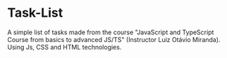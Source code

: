 # Task-List
A simple list of tasks made from the course "JavaScript and TypeScript Course from basics to advanced JS/TS" (Instructor Luiz Otávio Miranda). Using Js, CSS and HTML technologies.

